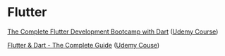 # Flutter

[The Complete Flutter Development Bootcamp with Dart](https://github.com/whzd/learn/tree/main/flutter/flutter_dev_bootcamp) ([Udemy Course](https://farfetch.udemy.com/course/flutter-bootcamp-with-dart))

[Flutter & Dart - The Complete Guide](https://github.com/whzd/learn/tree/main/flutter/flutter_dart_complete_guide) ([Udemy Couse](https://farfetch.udemy.com/course/learn-flutter-dart-to-build-ios-android-apps))
